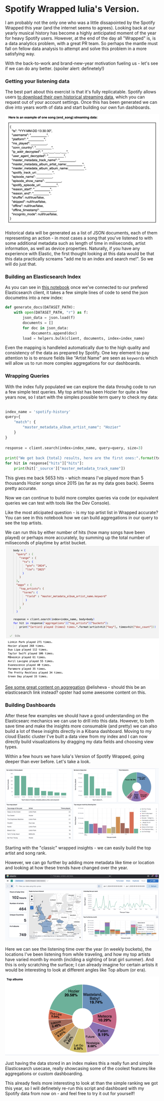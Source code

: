 # Spotify Wrapped Iulia's Version.

I am probably not the only one who was a little dissapointed by the Spotify Wrapped this year (and the internet seems to agrees). Looking back at our yearly musical history has become a highly anticipated moment of the year for heavy Spotify users. However, at the end of the day all "Wrapped" is, is a data analytics problem, with a great PR team. So perhaps the mantle must fall on fellow data analysis to attempt and solve this problem in a more satisfying way. 

With the back-to-work and brand-new-year motivation fueling us - let's see if we can do any better. (spoiler alert: definetely!)

### Getting your listening data 

The best part about this exercist is that it's fully replicatable. Spotify allows users [to download their own historical streaming data](https://support.spotify.com/uk/article/understanding-my-data/), which you can request out of your account settings.
Once this has been generated we can dive into years worth of data and start building our own fun dashboards.

![](img/spotify%20schema.png)

Historical data will be generated as a list of JSON documents, each of them representing an action - in most cases a song that you've listened to with some additional metadata such as length of time in miliseconds, artist information, as well as device properties. Naturally, if you have any experience with Elastic, the first thought looking at this data would be that this data practically screams "add me to an index and search me!". So we will do just that.

### Building an Elasticsearch Index

As you can see in [this notebook]() once we've connected to our prefered Elasticsearch client, it takes a few simple lines of code to send the json documetns into a new index:
```python
def generate_docs(DATASET_PATH):
    with open(DATASET_PATH, "r") as f:
        json_data = json.load(f)
        documents = []
        for doc in json_data:
            documents.append(doc)
        load = helpers.bulk(client, documents, index=index_name)
```

Even the mapping is handleled automatically due to the high quality and consistency of the data as prepared by Spotify. One key element to pay attention to is to ensure fields like "Artist Name" are seen as `keywords` which will allow us to run more complex aggregations for our dashboards.

### Wrapping Queries

With the index fully populated we can explore the data throuhg code to run a few simple test queries. My top artist has been Hozier for quite a few years now, so I start with the simples possible term query to check my data:

```python

index_name = 'spotify-history'
query={
    "match": {
        "master_metadata_album_artist_name": "Hozier"
    }
}

response = client.search(index=index_name, query=query, size=3)

print("We get back {total} results, here are the first ones:".format(total=response["hits"]['total']['value']))
for hit in response["hits"]["hits"]:
    print(hit['_source']["master_metadata_track_name"])
```

This gives me back 5653 hits - which means I've played more than 5 thousands Hozier songs since 2015 (as far as my data goes back). Seems pretty accurate. 

Now we can continue to build more complex queries via code (or equivalent queries we can test with tools like the Dev Console). 

Like the most aticipated question - is my top artist list in Wrapped accurate? 
You can see in this notebook how we can build aggregations in our query to see the top artists. 

We can run this by either number of hits (how many songs have been played) or perhaps more accurately, by summing up the total number of miliseconds of playtime by artist bucket.
![](img/code%20query.png)

[See some great content on aggregation](https://opster.com/guides/elasticsearch/search-apis/elasticsearch-filter-aggregation/) @elisheva - should this be an elasticsearch link instead? opster had some awesome content on this.

### Building Dashboards

After these few examples we should have a good understanding on the Elasticsearc mechanics we can use to drill into this data. However, to both save time and make the insights more consumable (and pretty) we can also build a lot of these insights directly in a Kibana dashboard. 
Moving to my cloud Elastic cluster I've built a data view from my index and I can now directly build visualizations by dragging my data fields and choosing view types.

Within a few hours we have Iulia's Version of Spotify Wrapped, going deeper than ever before. Let's take a look.

![](img/rank.png)

Starting with the "classic" wrapped insights - we can easily build the top artist and song rank.

However, we can go further by adding more metadata like time or location and looking at how these trends have changed over the year. 

![](img/advanced.png)

Here we can see the listening time over the year (in weekly buckets), the locations I've been listening from while traveling, and how my top artists have varied month by month (inclding a sighting of brat girl summer).
And this is only scratching the surface; I can already imagine for certain artists it would be interesting to look at different angles like Top album (or era). 

![](img/album.png)

Just having the data stored in an index makes this a really fun and simple Elasticsearch usecase, really showcasing some of the coolest features like aggregations or custom dashboarding.

This already feels more interesting to look at than the simple ranking we got this year, so I will definetely re-run this script and dashboard with my Spotify data from now on - and feel free to try it out for yourself! 
